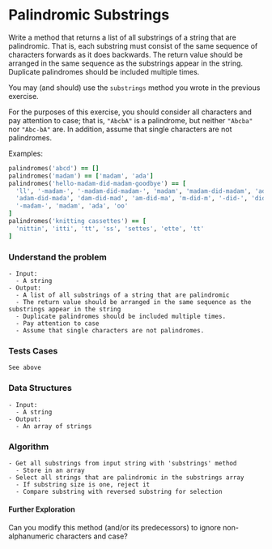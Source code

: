# Palindromic Substrings

Write a method that returns a list of all substrings of a string that are palindromic. That is, each substring must consist of the same sequence of characters forwards as it does backwards. The return value should be arranged in the same sequence as the substrings appear in the string. Duplicate palindromes should be included multiple times.

You may (and should) use the `substrings` method you wrote in the previous exercise.

For the purposes of this exercise, you should consider all characters and pay attention to case; that is, `"AbcbA"` is a palindrome, but neither `"Abcba"` nor `"Abc-bA"` are. In addition, assume that single characters are not palindromes.

Examples:

```ruby
palindromes('abcd') == []
palindromes('madam') == ['madam', 'ada']
palindromes('hello-madam-did-madam-goodbye') == [
  'll', '-madam-', '-madam-did-madam-', 'madam', 'madam-did-madam', 'ada',
  'adam-did-mada', 'dam-did-mad', 'am-did-ma', 'm-did-m', '-did-', 'did',
  '-madam-', 'madam', 'ada', 'oo'
]
palindromes('knitting cassettes') == [
  'nittin', 'itti', 'tt', 'ss', 'settes', 'ette', 'tt'
]
```



### Understand the problem

```
- Input:
  - A string
- Output:
  - A list of all substrings of a string that are palindromic
  - The return value should be arranged in the same sequence as the substrings appear in the string
  - Duplicate palindromes should be included multiple times.
  - Pay attention to case
  - Assume that single characters are not palindromes.
```

### Tests Cases

```
See above
```

### Data Structures

```
- Input:
  - A string
- Output:
  - An array of strings
```

### Algorithm

```
- Get all substrings from input string with 'substrings' method
  - Store in an array
- Select all strings that are palindromic in the substrings array
  - If substring size is one, reject it
  - Compare substring with reversed substring for selection
```



#### Further Exploration

Can you modify this method (and/or its predecessors) to ignore non-alphanumeric characters and case?
